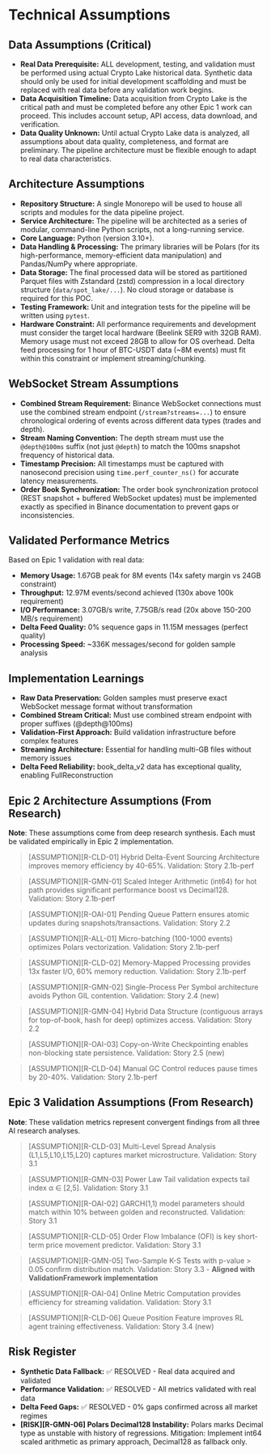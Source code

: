 # Technical Assumptions

## Data Assumptions (Critical)

* **Real Data Prerequisite:** ALL development, testing, and validation must be performed using actual Crypto Lake historical data. Synthetic data should only be used for initial development scaffolding and must be replaced with real data before any validation work begins.
* **Data Acquisition Timeline:** Data acquisition from Crypto Lake is the critical path and must be completed before any other Epic 1 work can proceed. This includes account setup, API access, data download, and verification.
* **Data Quality Unknown:** Until actual Crypto Lake data is analyzed, all assumptions about data quality, completeness, and format are preliminary. The pipeline architecture must be flexible enough to adapt to real data characteristics.

## Architecture Assumptions

* **Repository Structure:** A single Monorepo will be used to house all scripts and modules for the data pipeline project.
* **Service Architecture:** The pipeline will be architected as a series of modular, command-line Python scripts, not a long-running service.
* **Core Language:** Python (version 3.10+).
* **Data Handling & Processing:** The primary libraries will be Polars (for its high-performance, memory-efficient data manipulation) and Pandas/NumPy where appropriate.
* **Data Storage:** The final processed data will be stored as partitioned Parquet files with Zstandard (zstd) compression in a local directory structure (`data/spot_lake/...`). No cloud storage or database is required for this POC.
* **Testing Framework:** Unit and integration tests for the pipeline will be written using `pytest`.
* **Hardware Constraint:** All performance requirements and development must consider the target local hardware (Beelink SER9 with 32GB RAM). Memory usage must not exceed 28GB to allow for OS overhead. Delta feed processing for 1 hour of BTC-USDT data (~8M events) must fit within this constraint or implement streaming/chunking.

## WebSocket Stream Assumptions

* **Combined Stream Requirement:** Binance WebSocket connections must use the combined stream endpoint (`/stream?streams=...`) to ensure chronological ordering of events across different data types (trades and depth).
* **Stream Naming Convention:** The depth stream must use the `@depth@100ms` suffix (not just `@depth`) to match the 100ms snapshot frequency of historical data.
* **Timestamp Precision:** All timestamps must be captured with nanosecond precision using `time.perf_counter_ns()` for accurate latency measurements.
* **Order Book Synchronization:** The order book synchronization protocol (REST snapshot + buffered WebSocket updates) must be implemented exactly as specified in Binance documentation to prevent gaps or inconsistencies.

## Validated Performance Metrics

Based on Epic 1 validation with real data:

* **Memory Usage:** 1.67GB peak for 8M events (14x safety margin vs 24GB constraint)
* **Throughput:** 12.97M events/second achieved (130x above 100k requirement)
* **I/O Performance:** 3.07GB/s write, 7.75GB/s read (20x above 150-200 MB/s requirement)
* **Delta Feed Quality:** 0% sequence gaps in 11.15M messages (perfect quality)
* **Processing Speed:** ~336K messages/second for golden sample analysis

## Implementation Learnings

* **Raw Data Preservation:** Golden samples must preserve exact WebSocket message format without transformation
* **Combined Stream Critical:** Must use combined stream endpoint with proper suffixes (@depth@100ms)
* **Validation-First Approach:** Build validation infrastructure before complex features
* **Streaming Architecture:** Essential for handling multi-GB files without memory issues
* **Delta Feed Reliability:** book_delta_v2 data has exceptional quality, enabling FullReconstruction

## Epic 2 Architecture Assumptions (From Research)

**Note**: These assumptions come from deep research synthesis. Each must be validated empirically in Epic 2 implementation.

> [ASSUMPTION][R-CLD-01] Hybrid Delta-Event Sourcing Architecture improves memory efficiency by 40-65%. Validation: Story 2.1b-perf

> [ASSUMPTION][R-GMN-01] Scaled Integer Arithmetic (int64) for hot path provides significant performance boost vs Decimal128. Validation: Story 2.1b-perf

> [ASSUMPTION][R-OAI-01] Pending Queue Pattern ensures atomic updates during snapshots/transactions. Validation: Story 2.2

> [ASSUMPTION][R-ALL-01] Micro-batching (100-1000 events) optimizes Polars vectorization. Validation: Story 2.1b-perf

> [ASSUMPTION][R-CLD-02] Memory-Mapped Processing provides 13x faster I/O, 60% memory reduction. Validation: Story 2.1b-perf

> [ASSUMPTION][R-GMN-02] Single-Process Per Symbol architecture avoids Python GIL contention. Validation: Story 2.4 (new)

> [ASSUMPTION][R-GMN-04] Hybrid Data Structure (contiguous arrays for top-of-book, hash for deep) optimizes access. Validation: Story 2.2

> [ASSUMPTION][R-OAI-03] Copy-on-Write Checkpointing enables non-blocking state persistence. Validation: Story 2.5 (new)

> [ASSUMPTION][R-CLD-04] Manual GC Control reduces pause times by 20-40%. Validation: Story 2.1b-perf

## Epic 3 Validation Assumptions (From Research)

**Note**: These validation metrics represent convergent findings from all three AI research analyses.

> [ASSUMPTION][R-CLD-03] Multi-Level Spread Analysis (L1,L5,L10,L15,L20) captures market microstructure. Validation: Story 3.1

> [ASSUMPTION][R-GMN-03] Power Law Tail validation expects tail index α ∈ [2,5]. Validation: Story 3.1

> [ASSUMPTION][R-OAI-02] GARCH(1,1) model parameters should match within 10% between golden and reconstructed. Validation: Story 3.1

> [ASSUMPTION][R-CLD-05] Order Flow Imbalance (OFI) is key short-term price movement predictor. Validation: Story 3.1

> [ASSUMPTION][R-GMN-05] Two-Sample K-S Tests with p-value > 0.05 confirm distribution match. Validation: Story 3.3 - **Aligned with ValidationFramework implementation**

> [ASSUMPTION][R-OAI-04] Online Metric Computation provides efficiency for streaming validation. Validation: Story 3.1

> [ASSUMPTION][R-CLD-06] Queue Position Feature improves RL agent training effectiveness. Validation: Story 3.4 (new)

## Risk Register

* **Synthetic Data Fallback:** ✅ RESOLVED - Real data acquired and validated
* **Performance Validation:** ✅ RESOLVED - All metrics validated with real data
* **Delta Feed Gaps:** ✅ RESOLVED - 0% gaps confirmed across all market regimes
* **[RISK][R-GMN-06] Polars Decimal128 Instability:** Polars marks Decimal type as unstable with history of regressions. Mitigation: Implement int64 scaled arithmetic as primary approach, Decimal128 as fallback only.
